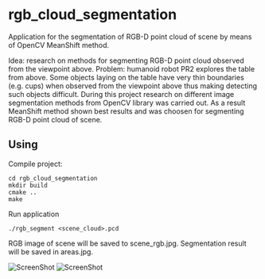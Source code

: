 # rgb_cloud_segmentation
Application for the segmentation of RGB-D point cloud of scene by means of OpenCV MeanShift method.

Idea: research on methods for segmenting RGB-D point cloud observed from the viewpoint above. 
Problem: humanoid robot PR2 explores the table from above. Some objects laying on the table have very thin boundaries (e.g. cups) when observed from the viewpoint above thus making detecting such objects difficult. 
During this project research on different image segmentation methods from OpenCV library was carried out.
As a result MeanShift method shown best results and was choosen for segmenting RGB-D point cloud of scene.


## Using
Compile project:
```
cd rgb_cloud_segmentation
mkdir build
cmake ..
make
```

Run application
```
./rgb_segment <scene_cloud>.pcd
```
RGB image of scene will be saved to scene_rgb.jpg. Segmentation result will be saved in areas.jpg.

![ScreenShot](https://raw.github.com/vovaekb/rgb_cloud_segmentation/master/images/scene_rgb.jpg)
![ScreenShot](https://raw.github.com/vovaekb/rgb_cloud_segmentation/master/images/areas.jpg)
